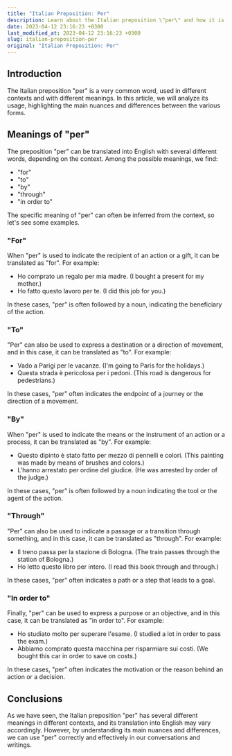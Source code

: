 ```yaml
---
title: "Italian Preposition: Per"
description: Learn about the Italian preposition \"per\" and how it is used in different contexts.
date: 2023-04-12 23:16:23 +0300
last_modified_at: 2023-04-12 23:16:23 +0300
slug: italian-preposition-per
original: "Italian Preposition: Per"
---
```

## Introduction

The Italian preposition "per" is a very common word, used in different contexts and with different meanings. In this article, we will analyze its usage, highlighting the main nuances and differences between the various forms.

## Meanings of "per"

The preposition "per" can be translated into English with several different words, depending on the context. Among the possible meanings, we find:

- "for"
- "to"
- "by"
- "through"
- "in order to"

The specific meaning of "per" can often be inferred from the context, so let's see some examples.

### "For"

When "per" is used to indicate the recipient of an action or a gift, it can be translated as "for". For example:

- Ho comprato un regalo per mia madre. (I bought a present for my mother.)
- Ho fatto questo lavoro per te. (I did this job for you.)

In these cases, "per" is often followed by a noun, indicating the beneficiary of the action.

### "To"

"Per" can also be used to express a destination or a direction of movement, and in this case, it can be translated as "to". For example:

- Vado a Parigi per le vacanze. (I'm going to Paris for the holidays.)
- Questa strada è pericolosa per i pedoni. (This road is dangerous for pedestrians.)

In these cases, "per" often indicates the endpoint of a journey or the direction of a movement.

### "By"

When "per" is used to indicate the means or the instrument of an action or a process, it can be translated as "by". For example:

- Questo dipinto è stato fatto per mezzo di pennelli e colori. (This painting was made by means of brushes and colors.)
- L'hanno arrestato per ordine del giudice. (He was arrested by order of the judge.)

In these cases, "per" is often followed by a noun indicating the tool or the agent of the action.

### "Through"

"Per" can also be used to indicate a passage or a transition through something, and in this case, it can be translated as "through". For example:

- Il treno passa per la stazione di Bologna. (The train passes through the station of Bologna.)
- Ho letto questo libro per intero. (I read this book through and through.)

In these cases, "per" often indicates a path or a step that leads to a goal.

### "In order to"

Finally, "per" can be used to express a purpose or an objective, and in this case, it can be translated as "in order to". For example:

- Ho studiato molto per superare l'esame. (I studied a lot in order to pass the exam.)
- Abbiamo comprato questa macchina per risparmiare sui costi. (We bought this car in order to save on costs.)

In these cases, "per" often indicates the motivation or the reason behind an action or a decision.

## Conclusions

As we have seen, the Italian preposition "per" has several different meanings in different contexts, and its translation into English may vary accordingly. However, by understanding its main nuances and differences, we can use "per" correctly and effectively in our conversations and writings.